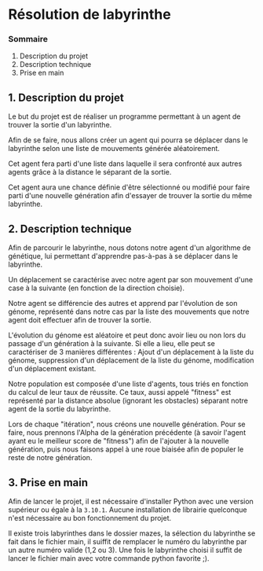 # Résolution de labyrinthe

### Sommaire

1. Description du projet
2. Description technique
3. Prise en main

## 1. Description du projet

Le but du projet est de réaliser un programme permettant à un agent de trouver la sortie d'un labyrinthe.

Afin de se faire, nous allons créer un agent qui pourra se déplacer dans le labyrinthe selon une liste de mouvements générée aléatoirement.

Cet agent fera parti d'une liste dans laquelle il sera confronté aux autres agents grâce à la distance le séparant de la sortie.

Cet agent aura une chance définie d'être sélectionné ou modifié pour faire parti d'une nouvelle génération afin d'essayer de trouver la sortie du même labyrinthe.

## 2. Description technique

Afin de parcourir le labyrinthe, nous dotons notre agent d'un algorithme de génétique, lui permettant d'apprendre pas-à-pas à se déplacer dans le labyrinthe.

Un déplacement se caractérise avec notre agent par son mouvement d'une case à la suivante (en fonction de la direction choisie).

Notre agent se différencie des autres et apprend par l'évolution de son génome, représenté dans notre cas par la liste des mouvements que notre agent doit effectuer afin de trouver la sortie.

L'évolution du génome est aléatoire et peut donc avoir lieu ou non lors du passage d'un génération à la suivante. Si elle a lieu, elle peut se caractériser de 3 manières différentes : Ajout d'un déplacement à la liste du génome, suppression d'un déplacement de la liste du génome, modification d'un déplacement existant.

Notre population est composée d'une liste d'agents, tous triés en fonction du calcul de leur taux de réussite. Ce taux, aussi appelé "fitness" est représenté par la distance absolue (ignorant les obstacles) séparant notre agent de la sortie du labyrinthe.

Lors de chaque "itération", nous créons une nouvelle génération. Pour se faire, nous prennons l'Alpha de la génération précédente (à savoir l'agent ayant eu le meilleur score de "fitness") afin de l'ajouter à la nouvelle génération, puis nous faisons appel à une roue biaisée afin de populer le reste de notre génération.

## 3. Prise en main

Afin de lancer le projet, il est nécessaire d'installer Python avec une version supérieur ou égale à la `3.10.1`.
Aucune installation de librairie quelconque n'est nécessaire au bon fonctionnement du projet.

Il existe trois labyrinthes dans le dossier mazes, la sélection du labyrinthe se fait dans le fichier main, il suiffit de remplacer le numéro du labyrinthe par un autre numéro valide (1,2 ou 3).
Une fois le labyrinthe choisi il suffit de lancer le fichier main avec votre commande python favorite ;).